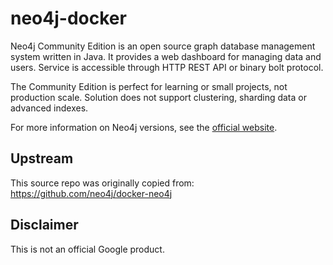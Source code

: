 # neo4j-docker

Neo4j Community Edition is an open source graph database management system written in Java.
It provides a web dashboard for managing data and users.
Service is accessible through HTTP REST API or binary bolt protocol.

The Community Edition is perfect for learning or small projects, not production scale.
Solution does not support clustering, sharding data or advanced indexes.

For more information on Neo4j versions, see the [official website](https://neo4j.com/subscriptions/#editions).

## Upstream

This source repo was originally copied from: https://github.com/neo4j/docker-neo4j

## Disclaimer

This is not an official Google product.

